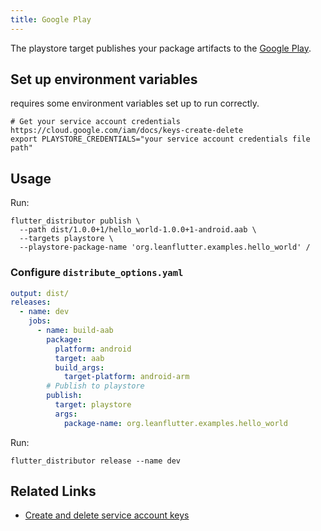 ```yaml
---
title: Google Play
---
```


The playstore target publishes your package artifacts to the [Google Play](https://play.google.com/store/apps).

## Set up environment variables

requires some environment variables set up to run correctly.

```
# Get your service account credentials https://cloud.google.com/iam/docs/keys-create-delete
export PLAYSTORE_CREDENTIALS="your service account credentials file path"
```

## Usage

Run:

```
flutter_distributor publish \
  --path dist/1.0.0+1/hello_world-1.0.0+1-android.aab \
  --targets playstore \
  --playstore-package-name 'org.leanflutter.examples.hello_world' /
```

### Configure `distribute_options.yaml`

```yaml
output: dist/
releases:
  - name: dev
    jobs:
      - name: build-aab
        package:
          platform: android
          target: aab
          build_args:
            target-platform: android-arm
        # Publish to playstore
        publish:
          target: playstore
          args:
            package-name: org.leanflutter.examples.hello_world
```

Run:

```
flutter_distributor release --name dev
```

## Related Links

- [Create and delete service account keys](https://cloud.google.com/iam/docs/keys-create-delete)
